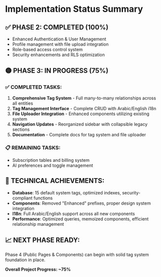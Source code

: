 # Implementation Status Summary

## ✅ PHASE 2: COMPLETED (100%)
- Enhanced Authentication & User Management
- Profile management with file upload integration
- Role-based access control system
- Security enhancements and RLS optimization

## 🟡 PHASE 3: IN PROGRESS (75%)

### ✅ COMPLETED TASKS:
1. **Comprehensive Tag System** - Full many-to-many relationships across all entities
2. **Tag Management Interface** - Complete CRUD with Arabic/English i18n 
3. **File Uploader Integration** - Enhanced components utilizing existing system
4. **Navigation Updates** - Reorganized sidebar with collapsible legacy sections
5. **Documentation** - Complete docs for tag system and file uploader

### 📋 REMAINING TASKS:
- Subscription tables and billing system
- AI preferences and toggle management

## 🔧 TECHNICAL ACHIEVEMENTS:
- **Database**: 15 default system tags, optimized indexes, security-compliant functions
- **Components**: Removed "Enhanced" prefixes, proper design system integration
- **I18n**: Full Arabic/English support across all new components
- **Performance**: Optimized queries, memoized components, efficient relationship management

## 📈 NEXT PHASE READY:
Phase 4 (Public Pages & Components) can begin with solid tag system foundation in place.

**Overall Project Progress: ~75%**
